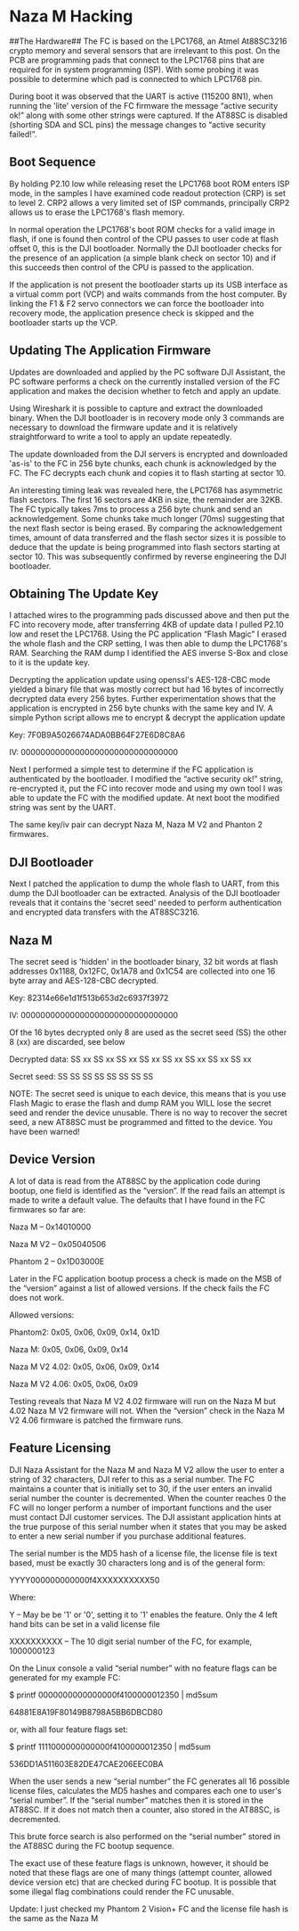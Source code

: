 # Naza M Hacking #

##The Hardware##
The FC is based on the LPC1768, an Atmel At88SC3216 crypto memory and several sensors that are irrelevant to this post. On the PCB are programming pads that connect to the LPC1768 pins that are required for in system programming (ISP). With some probing it was possible to determine which pad is connected to which LPC1768 pin.

During boot it was observed that the UART is active (115200 8N1), when running the 'lite' version of the FC firmware the message “active security ok!” along with some other strings were captured. If the AT88SC is disabled (shorting SDA and SCL pins) the message changes to “active security failed!”.

## Boot Sequence ##
By holding P2.10 low while releasing reset the LPC1768 boot ROM enters ISP mode, in the samples I have examined code readout protection (CRP) is set to level 2. CRP2 allows a very limited set of ISP commands, principally CRP2 allows us to erase the LPC1768's flash memory.

In normal operation the LPC1768's boot ROM checks for a valid image in flash, if one is found then control of the CPU passes to user code at flash offset 0, this is the DJI bootloader. Normally the DJI bootloader checks for the presence of an application (a simple blank check on sector 10) and if this succeeds then control of the CPU is passed to the application.

If the application is not present the bootloader starts up its USB interface as a virtual comm port (VCP) and waits commands from the host computer. By linking the F1 & F2 servo connectors we can force the bootloader into recovery mode, the application presence check is skipped and the bootloader starts up the VCP.

## Updating The Application Firmware ##
Updates are downloaded and applied by the PC software DJI Assistant, the PC software performs a check on the currently installed version of the FC application and makes the decision whether to fetch and apply an update.

Using Wireshark it is possible to capture and extract the downloaded binary. When the DJI bootloader is in recovery mode only 3 commands are necessary to download the firmware update and it is relatively straightforward to write a tool to apply an update repeatedly.

The update downloaded from the DJI servers is encrypted and downloaded 'as-is' to the FC in 256 byte chunks, each chunk is acknowledged by the FC. The FC decrypts each chunk and copies it to flash starting at sector 10.

An interesting timing leak was revealed here, the LPC1768 has asymmetric flash sectors. The first 16 sectors are 4KB in size, the remainder are 32KB. The FC typically takes 7ms to process a 256 byte chunk and send an acknowledgement. Some chunks take much longer (70ms) suggesting that the next flash sector is being erased. By comparing the acknowledgement times, amount of data transferred and the flash sector sizes it is possible to deduce that the update is being programmed into flash sectors starting at sector 10. This was subsequently confirmed by reverse engineering the DJI bootloader.

## Obtaining The Update Key ##
I attached wires to the programming pads discussed above and then put the FC into recovery mode, after transferring 4KB of update data I pulled P2.10 low and reset the LPC1768. Using the PC application “Flash Magic” I erased the whole flash and the CRP setting, I was then able to dump the LPC1768's RAM. Searching the RAM dump I identified the AES inverse S-Box and close to it is the update key.

Decrypting the application update using openssl's AES-128-CBC mode yielded a binary file that was mostly correct but had 16 bytes of incorrectly decrypted data every 256 bytes. Further experimentation shows that the application is encrypted in 256 byte chunks with the same key and IV. A simple Python script allows me to encrypt & decrypt the application update

Key: 7F0B9A5026674ADA0BB64F27E6D8C8A6

IV: 00000000000000000000000000000000

Next I performed a simple test to determine if the FC application is authenticated by the bootloader. I modified the “active security ok!” string, re-encrypted it, put the FC into recover mode and using my own tool I was able to update the FC with the modified update. At next boot the modified string was sent by the UART.

The same key/iv pair can decrypt Naza M, Naza M V2 and Phanton 2 firmwares.

## DJI Bootloader ##
Next I patched the application to dump the whole flash to UART, from this dump the DJI bootloader can be extracted. Analysis of the DJI bootloader reveals that it contains the 'secret seed' needed to perform authentication and encrypted data transfers with the AT88SC3216.

## Naza M ##

The secret seed is 'hidden' in the bootloader binary, 32 bit words at flash addresses 0x1188, 0x12FC, 0x1A78 and 0x1C54 are collected into one 16 byte array and AES-128-CBC decrypted.

Key: 82314e66e1d1f513b653d2c6937f3972

IV: 00000000000000000000000000000000

Of the 16 bytes decrypted only 8 are used as the secret seed (SS) the other 8 (xx) are discarded, see below

Decrypted data: SS xx SS xx SS xx SS xx SS xx SS xx SS xx SS xx

Secret seed: SS SS SS SS SS SS SS SS

NOTE: The secret seed is unique to each device, this means that is you use Flash Magic to erase the flash and dump RAM you WILL lose the secret seed and render the device unusable. There is no way to recover the secret seed, a new AT88SC must be programmed and fitted to the device. You have been warned!

## Device Version ##
A lot of data is read from the AT88SC by the application code during bootup, one field is identified as the “version”. If the read fails an attempt is made to write a default value. The defaults that I have found in the FC firmwares so far are:

Naza M – 0x14010000

Naza M V2 – 0x05040506

Phantom 2 – 0x1D03000E

Later in the FC application bootup process a check is made on the MSB of the “version” against a list of allowed versions. If the check fails the FC does not work.

Allowed versions:

Phantom2: 0x05, 0x06, 0x09, 0x14, 0x1D

Naza M: 0x05, 0x06, 0x09, 0x14

Naza M V2 4.02: 0x05, 0x06, 0x09, 0x14

Naza M V2 4.06: 0x05, 0x06, 0x09

Testing reveals that Naza M V2 4.02 firmware will run on the Naza M but 4.02 Naza M V2 firmware will not. When the “version” check in the Naza M V2 4.06 firmware is patched the firmware runs.

## Feature Licensing ##
DJI Naza Assistant for the Naza M and Naza M V2 allow the user to enter a string of 32 characters, DJI refer to this as a serial number. The FC maintains a counter that is initially set to 30, if the user enters an invalid serial number the counter is decremented. When the counter reaches 0 the FC will no longer perform a number of important functions and the user must contact DJI customer services. The DJI assistant application hints at the true purpose of this serial number when it states that you may be asked to enter a new serial number if you purchase additional features.

The serial number is the MD5 hash of a license file, the license file is text based, must be exactly 30 characters long and is of the general form:

YYYY000000000000f4XXXXXXXXXX50

Where:

Y – May be be '1' or '0', setting it to '1' enables the feature. Only the 4 left hand bits can be set in a valid license file

XXXXXXXXXX – The 10 digit serial number of the FC, for example, 1000000123

On the Linux console a valid “serial number” with no feature flags can be generated for my example FC:

$ printf 0000000000000000f4100000012350 | md5sum

64881E8A19F80149B8798A5BB6DBCD80

or, with all four feature flags set:

$ printf 1111000000000000f4100000012350 | md5sum

536DD1A511603E82DE47CAE206EEC0BA

When the user sends a new “serial number” the FC generates all 16 possible license files, calculates the MD5 hashes and compares each one to user's “serial number”. If the “serial number” matches then it is stored in the AT88SC. If it does not match then a counter, also stored in the AT88SC, is decremented.

This brute force search is also performed on the “serial number” stored in the AT88SC during the FC bootup sequence.

The exact use of these feature flags is unknown, however, it should be noted that these flags are one of many things (attempt counter, allowed device version etc) that are checked during FC bootup. It is possible that some illegal flag combinations could render the FC unusable.

Update:
I just checked my Phantom 2 Vision+ FC and the license file hash is the same as the Naza M

